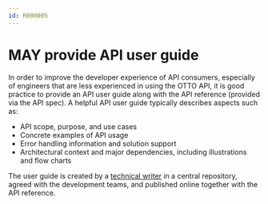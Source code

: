```yaml
---
id: R000005
---
```


# MAY provide API user guide

In order to improve the developer experience of API consumers, especially of engineers that are less experienced in using the OTTO API, it is good practice to provide an API user guide along with the API reference (provided via the API spec).
A helpful API user guide typically describes aspects such as:

- API scope, purpose, and use cases
- Concrete examples of API usage
- Error handling information and solution support
- Architectural context and major dependencies, including illustrations and flow charts

The user guide is created by a [technical writer](R000006) in a central repository, agreed with the development teams, and published online together with the API reference.

